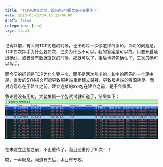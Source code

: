 ```yaml
---
title: "TCP未建立之前，丢失的SYN报文会不会重传？"
date: 2023-03-02T14:10:12+08:00
draft: false
categories: [tcp] 
tags: [tcp]
---
```

记得以前，有人问TCP问题的时候，也出现过一次像这样的争论。争论的问题是，TCP四次挥手为什么要四次，三次为什么不可以。我的答案是可以的，只要开启延迟确认，或者没有数据发送的时候，那就可以了，事后也抓包确认了，三次的确可以挥手。

而今天的问题是TCP为什么要三次，而不是两次引出的，其中的回答的一个理由是，重发的SYN报文可能导致服务端重新建立链接，导致服务端的资源耗尽。而对方观点在于建立之前，建立连接的`SYN`包在建立之前，是不会重发。

争论是没有用的，大鲨鱼抓一个包试试就知道了，结果如下：
![retry-sync](/img/tcp/tcp-setup-retry-sync.png)

在未建立连接之前，不止重传了，而且还重传了10次！！

哎，一声叹息。闻道有先后，术业有专攻。
